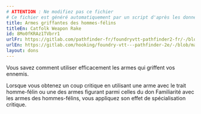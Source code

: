 ```yaml
---
# ATTENTION : Ne modifiez pas ce fichier
# Ce fichier est généré automatiquement par un script d'après les données du module Foundry VTT officiel et de sa traduction
title: Armes griffantes des hommes-félins
titleEn: Catfolk Weapon Rake
id: 8Mo0fKRAz1TVbrr1
urlFr: https://gitlab.com/pathfinder-fr/foundryvtt-pathfinder2-fr/-/blob/master/data/feats/8Mo0fKRAz1TVbrr1.htm
urlEn: https://gitlab.com/hooking/foundry-vtt---pathfinder-2e/-/blob/master/packs/data/feats.db/catfolk-weapon-rake.json
layout: dons
---
```

Vous savez comment utiliser efficacement les armes qui griffent vos ennemis.

Lorsque vous obtenez un coup critique en utilisant une arme avec le trait homme-félin ou une des armes figurant parmi celles du don Familiarité avec les armes des hommes-félins, vous appliquez son effet de spécialisation critique.

